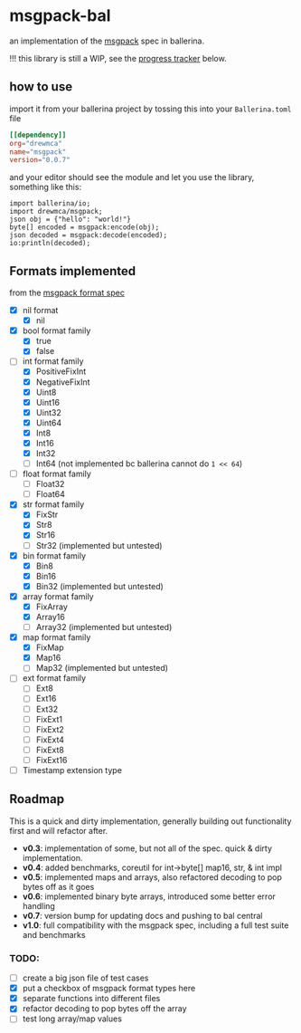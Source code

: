 # msgpack-bal

an implementation of the [msgpack](https://msgpack.org) spec in ballerina.

!!! this library is still a WIP, see the [progress tracker](#formats-implemented) below.

## how to use

import it from your ballerina project by tossing this into your `Ballerina.toml` file

```toml
[[dependency]]
org="drewmca"
name="msgpack"
version="0.0.7"
```

and your editor should see the module and let you use the library, something like this:

```bal
import ballerina/io;
import drewmca/msgpack;
json obj = {"hello": "world!"}
byte[] encoded = msgpack:encode(obj);
json decoded = msgpack:decode(encoded);
io:println(decoded);
```

## Formats implemented

from the [msgpack format spec](https://github.com/msgpack/msgpack/blob/master/spec.md#formats)

- [x] nil format
  - [x] nil
- [x] bool format family
  - [x] true
  - [x] false
- [ ] int format family
  - [x] PositiveFixInt
  - [x] NegativeFixInt
  - [x] Uint8
  - [x] Uint16
  - [x] Uint32
  - [x] Uint64
  - [x] Int8
  - [x] Int16
  - [x] Int32
  - [ ] Int64 (not implemented bc ballerina cannot do `1 << 64`)
- [ ] float format family
  - [ ] Float32
  - [ ] Float64
- [x] str format family
  - [x] FixStr
  - [x] Str8
  - [x] Str16
  - [ ] Str32 (implemented but untested)
- [x] bin format family
  - [x] Bin8
  - [x] Bin16
  - [x] Bin32 (implemented but untested)
- [x] array format family
  - [x] FixArray
  - [x] Array16
  - [ ] Array32 (implemented but untested)
- [x] map format family
  - [x] FixMap
  - [x] Map16
  - [ ] Map32 (implemented but untested)
- [ ] ext format family
  - [ ] Ext8
  - [ ] Ext16
  - [ ] Ext32
  - [ ] FixExt1
  - [ ] FixExt2
  - [ ] FixExt4
  - [ ] FixExt8
  - [ ] FixExt16
- [ ] Timestamp extension type

## Roadmap

This is a quick and dirty implementation, generally building out functionality first and will refactor after.

- **v0.3**: implementation of some, but not all of the spec. quick & dirty implementation.
- **v0.4**: added benchmarks, coreutil for int->byte[] map16, str, & int impl
- **v0.5**: implemented maps and arrays, also refactored decoding to pop bytes off as it goes
- **v0.6**: implemented binary byte arrays, introduced some better error handling
- **v0.7**: version bump for updating docs and pushing to bal central
- **v1.0**: full compatibility with the msgpack spec, including a full test suite and benchmarks

### TODO:

- [ ] create a big json file of test cases
- [x] put a checkbox of msgpack format types here
- [x] separate functions into different files
- [x] refactor decoding to pop bytes off the array
- [ ] test long array/map values
